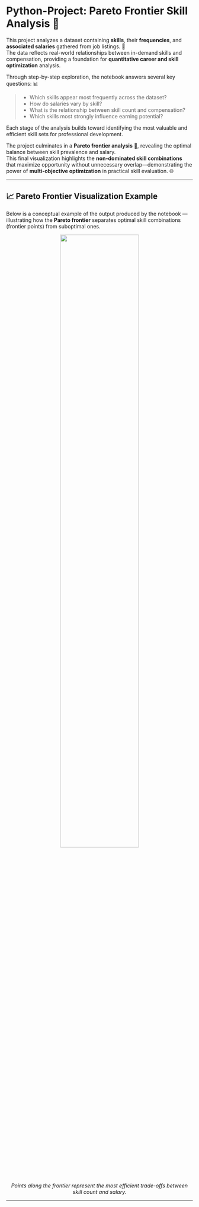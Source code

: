 # Python-Project: Pareto Frontier Skill Analysis 🚀

This project analyzes a dataset containing **skills**, their **frequencies**, and **associated salaries** gathered from job listings. 💼  
The data reflects real-world relationships between in-demand skills and compensation, providing a foundation for **quantitative career and skill optimization** analysis.  

Through step-by-step exploration, the notebook answers several key questions: 📊  

> - Which skills appear most frequently across the dataset?  
> - How do salaries vary by skill?  
> - What is the relationship between skill count and compensation?  
> - Which skills most strongly influence earning potential?  

Each stage of the analysis builds toward identifying the most valuable and efficient skill sets for professional development.  

The project culminates in a **Pareto frontier analysis** 🔺, revealing the optimal balance between skill prevalence and salary.  
This final visualization highlights the **non-dominated skill combinations** that maximize opportunity without unnecessary overlap—demonstrating the power of **multi-objective optimization** in practical skill evaluation. 🌐  

---

## 📈 Pareto Frontier Visualization Example

Below is a conceptual example of the output produced by the notebook — illustrating how the **Pareto frontier** separates optimal skill combinations (frontier points) from suboptimal ones.  

<div align="center">
  <img src="https://www.google.com/imgres?q=%23%23%20📈%20Pareto%20Frontier%20Visualization%20Example%20%20Below%20is%20a%20conceptual%20example%20of%20the%20output%20produced%20by%20the%20notebook%20—%20illustrating%20how%20the%20**Pareto%20frontier**%20separates%20optimal%20skill%20combinations%20(frontier%20points)%20from%20suboptimal%20ones.%20%20%20%20%3Cdiv%20align%3D%22center%22%3E%20%20%20%3Cimg%20src%3D%22https%3A%2F%2Fupload.wikimedia.org%2Fwikipedia%2Fcommons%2Fthumb%2F0%2F09%2FPareto_Frontier.svg%2F640px-Pareto_Frontier.svg.png%22%20alt%3D%22Pareto%20Frontier%20Example%22%20width%3D%2265%25%22%3E%20%3C%2Fdiv%3E%20%20%3Cp%20align%3D%22center%22%3E%3Cem%3EPoints%20along%20the%20frontier%20represent%20the%20most%20efficient%20trade-offs%20between%20skill%20count%20and%20salary.%3C%2Fem%3E%3C%2Fp%3E%20%20---&imgurl=https%3A%2F%2Fupload.wikimedia.org%2Fwikipedia%2Fcommons%2Fthumb%2F2%2F27%2FPareto_Efficient_Frontier_1024x1024.png%2F330px-Pareto_Efficient_Frontier_1024x1024.png&imgrefurl=https%3A%2F%2Fen.wikipedia.org%2Fwiki%2FPareto_front&docid=PrGk96pUWIppmM&tbnid=AqIRrA7vIQk96M&vet=12ahUKEwiIpvilk6-QAxUwHzQIHdiMFysQM3oECBIQAA..i&w=330&h=330&hcb=2&ved=2ahUKEwiIpvilk6-QAxUwHzQIHdiMFysQM3oECBIQAA" width="65%">
</div>

<p align="center"><em>Points along the frontier represent the most efficient trade-offs between skill count and salary.</em></p>

---
